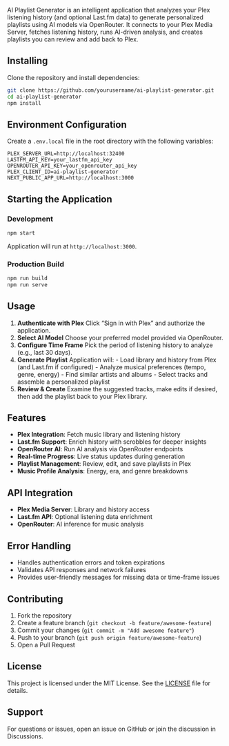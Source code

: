 AI Playlist Generator is an intelligent application that analyzes your Plex listening history (and optional Last.fm data) to generate personalized playlists using AI models via OpenRouter. It connects to your Plex Media Server, fetches listening history, runs AI-driven analysis, and creates playlists you can review and add back to Plex.

## Installing

Clone the repository and install dependencies:

```bash
git clone https://github.com/yourusername/ai-playlist-generator.git
cd ai-playlist-generator
npm install
```

## Environment Configuration

Create a `.env.local` file in the root directory with the following variables:

```env
PLEX_SERVER_URL=http://localhost:32400
LASTFM_API_KEY=your_lastfm_api_key
OPENROUTER_API_KEY=your_openrouter_api_key
PLEX_CLIENT_ID=ai-playlist-generator
NEXT_PUBLIC_APP_URL=http://localhost:3000
```

## Starting the Application

### Development

```bash
npm start
```

Application will run at `http://localhost:3000`.

### Production Build

```bash
npm run build
npm run serve
```

## Usage

1. **Authenticate with Plex**
   Click “Sign in with Plex” and authorize the application.
2. **Select AI Model**
   Choose your preferred model provided via OpenRouter.
3. **Configure Time Frame**
   Pick the period of listening history to analyze (e.g., last 30 days).
4. **Generate Playlist**
   Application will: - Load library and history from Plex (and Last.fm if configured) - Analyze musical preferences (tempo, genre, energy) - Find similar artists and albums - Select tracks and assemble a personalized playlist
5. **Review \& Create**
   Examine the suggested tracks, make edits if desired, then add the playlist back to your Plex library.

## Features

- **Plex Integration**: Fetch music library and listening history
- **Last.fm Support**: Enrich history with scrobbles for deeper insights
- **OpenRouter AI**: Run AI analysis via OpenRouter endpoints
- **Real-time Progress**: Live status updates during generation
- **Playlist Management**: Review, edit, and save playlists in Plex
- **Music Profile Analysis**: Energy, era, and genre breakdowns

## API Integration

- **Plex Media Server**: Library and history access
- **Last.fm API**: Optional listening data enrichment
- **OpenRouter**: AI inference for music analysis

## Error Handling

- Handles authentication errors and token expirations
- Validates API responses and network failures
- Provides user-friendly messages for missing data or time-frame issues

## Contributing

1. Fork the repository
2. Create a feature branch (`git checkout -b feature/awesome-feature`)
3. Commit your changes (`git commit -m "Add awesome feature"`)
4. Push to your branch (`git push origin feature/awesome-feature`)
5. Open a Pull Request

## License

This project is licensed under the MIT License. See the [LICENSE](LICENSE) file for details.

## Support

For questions or issues, open an issue on GitHub or join the discussion in Discussions.

